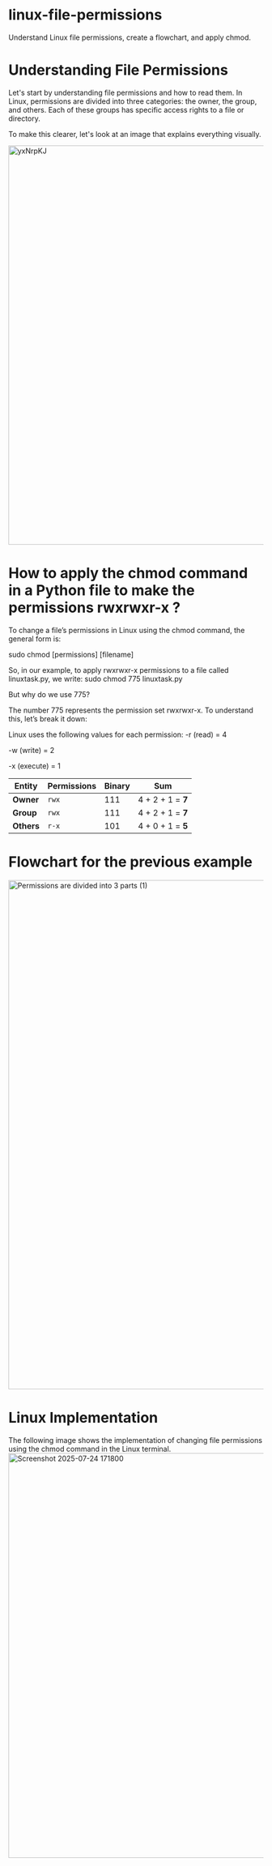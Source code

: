 # linux-file-permissions
Understand Linux file permissions, create a flowchart, and apply chmod.

# Understanding File Permissions

Let's start by understanding file permissions and how to read them. In Linux, permissions are divided into three categories: the owner, the group, and others. Each of these groups has specific access rights to a file or directory.

To make this clearer, let's look at an image that explains everything visually.

<img width="1400" height="788" alt="yxNrpKJ" src="https://github.com/user-attachments/assets/a06d5820-4dc9-48d3-9522-7f174ee09da7" />


# How to apply the chmod command in a Python file to make the permissions rwxrwxr-x ?

To change a file’s permissions in Linux using the chmod command, the general form is:

sudo chmod [permissions] [filename]

So, in our example, to apply rwxrwxr-x permissions to a file called linuxtask.py, we write:
sudo chmod 775 linuxtask.py

But why do we use 775?

The number 775 represents the permission set rwxrwxr-x. To understand this, let’s break it down:

Linux uses the following values for each permission:
-r (read) = 4

-w (write) = 2

-x (execute) = 1

| Entity     | Permissions | Binary | Sum               |
| ---------- | ----------- | ------ | ----------------- |
| **Owner**  | `rwx`       | 111    | 4 + 2 + 1 = **7** |
| **Group**  | `rwx`       | 111    | 4 + 2 + 1 = **7** |
| **Others** | `r-x`       | 101    | 4 + 0 + 1 = **5** |

# Flowchart for the previous example


<img width="771" height="1005" alt="Permissions are divided into 3 parts (1)" src="https://github.com/user-attachments/assets/def8c8d9-309f-4dab-9b7a-a3ecc14179b8" />


# Linux Implementation
The following image shows the implementation of changing file permissions using the chmod command in the Linux terminal.
<img width="1278" height="799" alt="Screenshot 2025-07-24 171800" src="https://github.com/user-attachments/assets/250caec3-8572-420e-84fb-5b15843aff36" />

